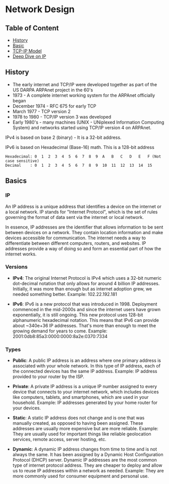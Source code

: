 # Network Design

## Table of Content

* [History](#history)
* [Basic](#basics)
* [TCP-IP Model](tcp-ip-model.md)
* [Deep Dive on IP](ip.md)


## History

* The early internet and TCP/IP were developed together as part of the US DARPA ARPAnet project in the 60's
* 1973 - A complete internet working system for the ARPAnet officially began
* December 1974 - RFC 675 for early TCP
* March 1977 - TCP version 2
* 1978 to 1980 - TCP/IP version 3 was developed
* Early 1980's - many machines (UNIX - UNiplexed Information Computing System) and networks started using TCP/IP version 4 on ARPAnet.

IPv4 is based on base 2 (binary) - It is a 32-bit address.

IPv6 is based on Hexadecimal (Base-16) math. This is a 128-bit address
```text
Hexadecimal: 0  1  2  3  4  5  6  7  8  9  A   B   C   D   E   F (Not case sensitive)
Decimal    : 0  1  2  3  4  5  6  7  8  9  10  11  12  13  14  15
```

## Basics

### IP
An IP address is a unique address that identifies a device on the internet or a local network. IP stands for "Internet Protocol", which is the set of rules governing the format of data sent via the internet or local network.

In essence, IP addresses are the identifier that allows information to be sent between devices on a network. They contain location information and make devices accessible for communication. The internet needs a way to differentiate between different computers, routers, and websites. IP addresses provide a way of doing so and form an essential part of how the internet works.

### Versions

* **IPv4**: The original Internet Protocol is IPv4 which uses a 32-bit numeric dot-decimal notation that only allows for around 4 billion IP addresses. Initially, it was more than enough but as internet adoption grew, we needed something better. Example: 102.22.192.181

* **IPv6**: IPv6 is a new protocol that was introduced in 1998. Deployment commenced in the mid-2000s and since the internet users have grown exponentially, it is still ongoing. This new protocol uses 128-bit alphanumeric hexadecimal notation. This means that IPv6 can provide about ~340e+36 IP addresses. That's more than enough to meet the growing demand for years to come. Example: 2001:0db8:85a3:0000:0000:8a2e:0370:7334

### Types

* **Public**: A public IP address is an address where one primary address is associated with your whole network. In this type of IP address, each of the connected devices has the same IP address. Example: IP address provided to your router by the ISP.

* **Private**: A private IP address is a unique IP number assigned to every device that connects to your internet network, which includes devices like computers, tablets, and smartphones, which are used in your household. Example: IP addresses generated by your home router for your devices.

* **Static**: A static IP address does not change and is one that was manually created, as opposed to having been assigned. These addresses are usually more expensive but are more reliable. Example: They are usually used for important things like reliable geolocation services, remote access, server hosting, etc.

* **Dynamic**: A dynamic IP address changes from time to time and is not always the same. It has been assigned by a Dynamic Host Configuration Protocol (DHCP) server. Dynamic IP addresses are the most common type of internet protocol address. They are cheaper to deploy and allow us to reuse IP addresses within a network as needed. Example: They are more commonly used for consumer equipment and personal use.
